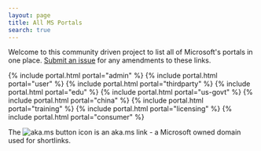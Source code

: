 ```yaml
---
layout: page
title: All MS Portals
search: true
---
```

Welcome to this community driven project to list all of Microsoft's portals in one place. [Submit an issue](https://github.com/adamfowlerit/msportals.io/issues) for any amendments to these links.

{% include portal.html portal="admin" %}
{% include portal.html portal="user" %}
{% include portal.html portal="thirdparty" %}
{% include portal.html portal="edu" %}
{% include portal.html portal="us-govt" %}
{% include portal.html portal="china" %}
{% include portal.html portal="training" %}
{% include portal.html portal="licensing" %}
{% include portal.html portal="consumer" %}

The ![aka.ms button](.\images\akamsicon.png) icon is an aka.ms link - a Microsoft owned domain used for shortlinks.
